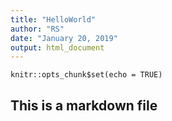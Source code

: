 ```yaml
---
title: "HelloWorld"
author: "RS"
date: "January 20, 2019"
output: html_document
---
```


```{r setup, include=FALSE}
knitr::opts_chunk$set(echo = TRUE)
```

## This is a markdown file

